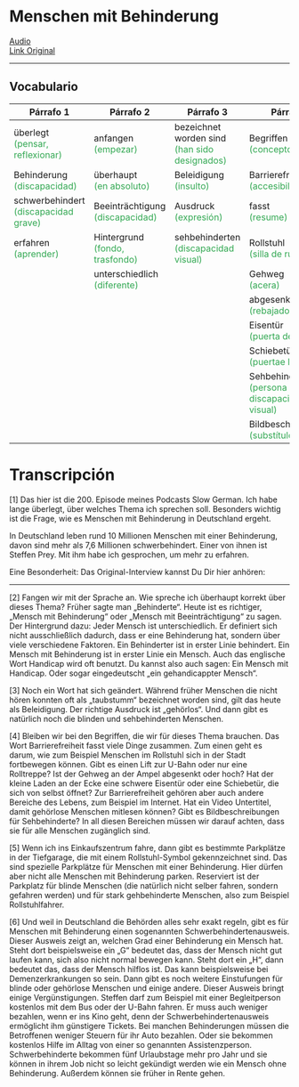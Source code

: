 # Menschen mit Behinderung

[Audio](./archivos/sg200.mp3) <br>
[Link Original](https://slowgerman.com/2019/12/31/sg-200-menschen-mit-behinderung/)

<hr>

## Vocabulario

| Párrafo 1 | Párrafo 2 | Párrafo 3 | Párrafo 4 | Párrafo 6 |
| ----- | ----- | ----- | ----- | ----- |
| überlegt <br><span style="color:#32a852">(pensar, reflexionar)</span> | anfangen <br><span style="color:#32a852">(empezar)</span>| bezeichnet worden sind <br><span style="color:#32a852">(han sido designados)</span> | Begriffen <br><span style="color:#32a852">(conceptos)</span> | Behörden <br><span style="color:#32a852">(autoridades)</span> |
| Behinderung <br><span style="color:#32a852">(discapacidad)</span> | überhaupt <br><span style="color:#32a852">(en absoluto)</span> | Beleidigung <br><span style="color:#32a852">(insulto)</span>| Barrierefreiheit <br><span style="color:#32a852">(accesibilidad)</span> | regeln <br><span style="color:#32a852">(regular)</span> |
| schwerbehindert <br><span style="color:#32a852">(discapacidad grave)</span> | Beeinträchtigung <br><span style="color:#32a852">(discapacidad)</span> | Ausdruck <br><span style="color:#32a852">(expresión)</span>| fasst <br><span style="color:#32a852">(resume)</span> | Ausweis <br><span style="color:#32a852">(identificación)</span> |
| erfahren <br><span style="color:#32a852">(aprender)</span>| Hintergrund <br><span style="color:#32a852">(fondo, trasfondo)</span>| sehbehinderten <br><span style="color:#32a852">(discapacidad visual)</span> | Rollstuhl <br><span style="color:#32a852">(silla de ruedas)</span>| hilflos <br><span style="color:#32a852">(indefenso)</span> |
| | unterschiedlich <br><span style="color:#32a852">(diferente)</span> | | Gehweg <br><span style="color:#32a852">(acera)</span>  | Demenzerkrankungen <br><span style="color:#32a852">(demencia)</span> |
| | | | abgesenkt <br><span style="color:#32a852">(rebajado)</span> | Einstufungen <br><span style="color:#32a852">(clasificaciones)</span> |
| | | | Eisentür <br><span style="color:#32a852">(puerta de hierro)</span> | Vergünstigungen <br><span style="color:#32a852">(beneficios)</span>|
| | | | Schiebetür <br><span style="color:#32a852">(puertae ligera)</span> | Begleitperson <br><span style="color:#32a852">(compañero)</span>|
| | | | Sehbehinderte <br><span style="color:#32a852">(persona con discapacidad visual)</span> | ermöglicht <br><span style="color:#32a852">(permite)</span> |
| | | | Bildbeschreibungen <br><span style="color:#32a852">(substítulos)</span>  | günstigere <br><span style="color:#32a852">(favorable)</span> |

# Transcripción

[1] Das hier ist die 200. Episode meines Podcasts Slow German.
Ich habe lange überlegt, über welches Thema ich sprechen soll. Besonders wichtig ist die Frage, wie es Menschen mit Behinderung in Deutschland ergeht.

In Deutschland leben rund 10 Millionen Menschen mit einer Behinderung, davon sind mehr als 7,6 Millionen schwerbehindert. Einer von ihnen ist Steffen Prey. Mit ihm habe ich gesprochen, um mehr zu erfahren.

Eine Besonderheit: Das Original-Interview kannst Du Dir hier anhören:

---
[2] Fangen wir mit der Sprache an. Wie spreche ich überhaupt korrekt über dieses Thema? Früher sagte man „Behinderte“. Heute ist es richtiger, „Mensch mit Behinderung“ oder „Mensch mit Beeinträchtigung“ zu sagen. Der Hintergrund dazu: Jeder Mensch ist unterschiedlich. Er definiert sich nicht ausschließlich dadurch, dass er eine Behinderung hat, sondern über viele verschiedene Faktoren. Ein Behinderter ist in erster Linie behindert. Ein Mensch mit Behinderung ist in erster Linie ein Mensch. Auch das englische Wort Handicap wird oft benutzt. Du kannst also auch sagen: Ein Mensch mit Handicap. Oder sogar eingedeutscht „ein gehandicappter Mensch“.

[3] Noch ein Wort hat sich geändert. Während früher Menschen die nicht hören konnten oft als „taubstumm“ bezeichnet worden sind, gilt das heute als Beleidigung. Der richtige Ausdruck ist „gehörlos“. Und dann gibt es natürlich noch die blinden und sehbehinderten Menschen.

[4] Bleiben wir bei den Begriffen, die wir für dieses Thema brauchen. Das Wort Barrierefreiheit fasst viele Dinge zusammen. Zum einen geht es darum, wie zum Beispiel Menschen im Rollstuhl sich in der Stadt fortbewegen können. Gibt es einen Lift zur U-Bahn oder nur eine Rolltreppe? Ist der Gehweg an der Ampel abgesenkt oder hoch? Hat der kleine Laden an der Ecke eine schwere Eisentür oder eine Schiebetür, die sich von selbst öffnet? Zur Barrierefreiheit gehören aber auch andere Bereiche des Lebens, zum Beispiel im Internet. Hat ein Video Untertitel, damit gehörlose Menschen mitlesen können? Gibt es Bildbeschreibungen für Sehbehinderte? In all diesen Bereichen müssen wir darauf achten, dass sie für alle Menschen zugänglich sind.

[5] Wenn ich ins Einkaufszentrum fahre, dann gibt es bestimmte Parkplätze in der Tiefgarage, die mit einem Rollstuhl-Symbol gekennzeichnet sind. Das sind spezielle Parkplätze für Menschen mit einer Behinderung. Hier dürfen aber nicht alle Menschen mit Behinderung parken. Reserviert ist der Parkplatz für blinde Menschen (die natürlich nicht selber fahren, sondern gefahren werden) und für stark gehbehinderte Menschen, also zum Beispiel Rollstuhlfahrer.

[6] Und weil in Deutschland die Behörden alles sehr exakt regeln, gibt es für Menschen mit Behinderung einen sogenannten Schwerbehindertenausweis. Dieser Ausweis zeigt an, welchen Grad einer Behinderung ein Mensch hat. Steht dort beispielsweise ein „G“ bedeutet das, dass der Mensch nicht gut laufen kann, sich also nicht normal bewegen kann. Steht dort ein „H“, dann bedeutet das, dass der Mensch hilflos ist. Das kann beispielsweise bei Demenzerkrankungen so sein. Dann gibt es noch weitere Einstufungen für blinde oder gehörlose Menschen und einige andere. Dieser Ausweis bringt einige Vergünstigungen. Steffen darf zum Beispiel mit einer Begleitperson kostenlos mit dem Bus oder der U-Bahn fahren. Er muss auch weniger bezahlen, wenn er ins Kino geht, denn der Schwerbehindertenausweis ermöglicht ihm günstigere Tickets. Bei manchen Behinderungen müssen die Betroffenen weniger Steuern für ihr Auto bezahlen. Oder sie bekommen kostenlos Hilfe im Alltag von einer so genannten Assistenzperson. Schwerbehinderte bekommen fünf Urlaubstage mehr pro Jahr und sie können in ihrem Job nicht so leicht gekündigt werden wie ein Mensch ohne Behinderung. Außerdem können sie früher in Rente gehen.
